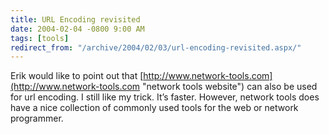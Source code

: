```yaml
---
title: URL Encoding revisited
date: 2004-02-04 -0800 9:00 AM
tags: [tools]
redirect_from: "/archive/2004/02/03/url-encoding-revisited.aspx/"
---
```


Erik would like to point out that
[http://www.network-tools.com](http://www.network-tools.com "network tools website")
can also be used for url encoding. I still like my trick. It’s faster.
However, network tools does have a nice collection of commonly used
tools for the web or network programmer.

